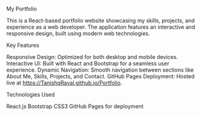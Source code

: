 My Portfolio

This is a React-based portfolio website showcasing my skills, projects, and experience as a web developer. The application features an interactive and responsive design, built using modern web technologies.

Key Features

Responsive Design: Optimized for both desktop and mobile devices.
Interactive UI: Built with React and Bootstrap for a seamless user experience.
Dynamic Navigation: Smooth navigation between sections like About Me, Skills, Projects, and Contact.
GitHub Pages Deployment: Hosted live at https://TanishqRaval.github.io/Portfolio.

Technologies Used

React.js
Bootstrap
CSS3
GitHub Pages for deployment
